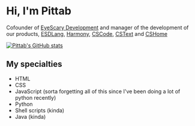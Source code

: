 # Hi, I'm Pittab
Cofounder of [EyeScary Development](https://eyescary.is-a/dev) and manager of the development of our products, [ESDLang](https://eyescary.uk/ESDLang), [Harmony](https://eyescary.uk/Harmony), [CSCode](https://cscode.pages.dev), [CSText](https://cstext.pages.dev) and [CSHome](https://cshome.pages.dev)

[![Pittab's GitHub stats](https://github-readme-stats.vercel.app/api?username=Pittab)](https://github.com/Pittab/github-readme-stats)

## My specialties
* HTML
* CSS
* JavaScript (sorta forgetting all of this since I've been doing a lot of python recently)
* Python
* Shell scripts (kinda)
* Java (kinda)
